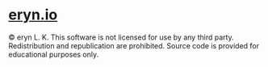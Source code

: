 # [eryn.io](https://eryn.io)

&copy; eryn L. K. This software is not licensed for use by any third party. Redistribution and republication are prohibited. Source code is provided for educational purposes only.
